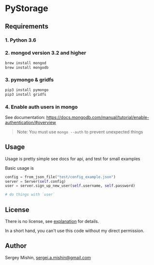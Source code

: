 # PyStorage

## Requirements ##

### 1. Python 3.6
### 2. mongod version 3.2 and higher

``` bash
brew install mongod
brew install mongodb
```

### 3. pymongo & gridfs

``` bash
pip3 install pymongo
pip3 install gridfs
```


### 4. Enable auth users in mongo

See documentation: https://docs.mongodb.com/manual/tutorial/enable-authentication/#overview

> Note: You must use `mongo --auth` to prevent unexpected things

## Usage

Usage is pretty simple see docs for api, and test for small examples

Basic usage is

``` python
config = from_json_file("test/config_example.json")
server = Server(self.config)
user = server.sign_up_new_user(self.username, self.password)

# do things with `user`
```


## License

There is no license, see [explanation](https://choosealicense.com/no-license/) for details.

In a short hand, you can't use this code without my direct permission.

## Author

Sergey Mishin, sergei.a.mishin@gmail.com
